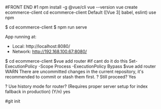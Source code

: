 


#FRONT END
#1
npm install -g @vue/cli
vue --version
vue create ecommerce-client
cd ecommerce-client
Default ([Vue 3] babel, eslint)
use npm

$ cd ecommerce-client
$ npm run serve

  App running at:
  - Local:   http://localhost:8080/
  - Network: http://192.168.100.67:8080/

$ cd ecommerce-client
$vue add router
#if cant do it do this
Set-ExecutionPolicy -Scope Process -ExecutionPolicy Bypass
$vue add router
 WARN  There are uncommitted changes in the current repository, it's recommended to commit or stash them first.
? Still proceed? Yes


? Use history mode for router? (Requires proper server setup for index fallback
in production) (Y/n) yes


#git init